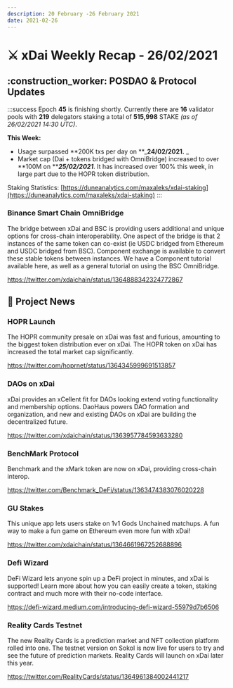 ```yaml
---
description: 20 February -26 February 2021
date: 2021-02-26
---
```


# ⚔️ xDai Weekly Recap - 26/02/2021

## :construction\_worker: POSDAO & Protocol Updates

:::success
Epoch **45** is finishing shortly. Currently there are **16** validator pools with **219** delegators staking a total of **515,998** STAKE _(as of 26/02/2021 14:30 UTC)_.

**This Week:**

* Usage surpassed **200K txs per day on **_**24/02/2021.** _
* Market cap (Dai + tokens bridged with OmniBridge) increased to over **100M on **_**25/02/2021**_. It has increased over 100% this week, in large part due to the HOPR token distribution.

Staking Statistics: [https://duneanalytics.com/maxaleks/xdai-staking](https://duneanalytics.com/maxaleks/xdai-staking)
:::

### Binance Smart Chain OmniBridge

The bridge between xDai and BSC is providing users additional and unique options for cross-chain interoperability. One aspect of the bridge is that 2 instances of the same token can co-exist (ie USDC bridged from Ethereum and USDC bridged from BSC). Component exchange is available to convert these stable tokens between instances. We have a Component tutorial available here, as well as a general tutorial on using the BSC OmniBridge.

https://twitter.com/xdaichain/status/1364888342324772867

## :butterfly: Project News

### HOPR Launch

The HOPR community presale on xDai was fast and furious, amounting to the biggest token distribution ever on xDai. The HOPR token on xDai has increased the total market cap significantly.

https://twitter.com/hoprnet/status/1364345999691513857

### DAOs on xDai

xDai provides an xCellent fit for DAOs looking extend voting functionality and membership options. DaoHaus powers DAO formation and organization, and new and existing DAOs on xDai are building the decentralized future.

https://twitter.com/xdaichain/status/1363957784593633280

### BenchMark Protocol

Benchmark and the xMark token are now on xDai, providing cross-chain interop.

https://twitter.com/Benchmark_DeFi/status/1363474383076020228

### GU Stakes

This unique app lets users stake on 1v1 Gods Unchained matchups. A fun way to make a fun game on Ethereum even more fun with xDai!

https://twitter.com/xdaichain/status/1364661967252688896

### Defi Wizard

DeFi Wizard lets anyone spin up a DeFi project in minutes, and xDai is supported! Learn more about how you can easily create a token, staking contract and much more with their no-code interface.

https://defi-wizard.medium.com/introducing-defi-wizard-55979d7b6506

### Reality Cards Testnet

The new Reality Cards is a prediction market and NFT collection platform rolled into one. The testnet version on Sokol is now live for users to try and see the future of prediction markets. Reality Cards will launch on xDai later this year.

https://twitter.com/RealityCards/status/1364961384002441217

